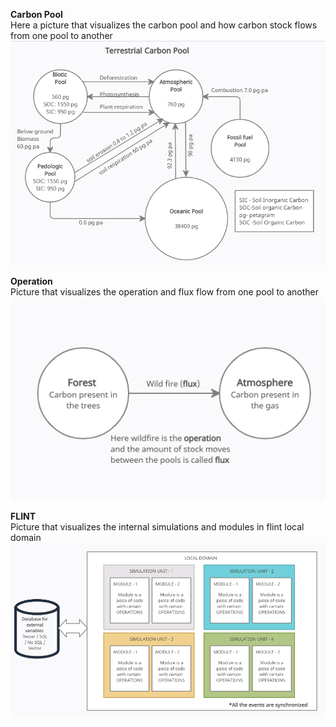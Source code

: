 **Carbon Pool**
</br>
Here a picture that visualizes the carbon pool and how carbon stock flows from one pool to another
![Carbon Pool image](images/carbon_pool.PNG)

**Operation**
</br>
Picture that visualizes the operation and flux flow from one pool to another
![Operation image](images/operation_pic.png)

**FLINT**
</br>
Picture that visualizes the internal simulations and modules in flint local domain
![Local domain image](images/localDomain.PNG)

